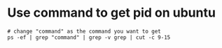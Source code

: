 # Use command to get pid on ubuntu

```
# change "command" as the command you want to get
ps -ef | grep "command" | grep -v grep | cut -c 9-15 
```
